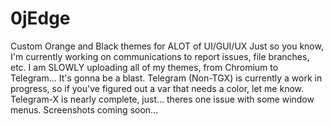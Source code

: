 # 0jEdge
Custom Orange and Black themes for ALOT of UI/GUI/UX
Just so you know, I'm currently working on communications to report issues, file branches, etc.
I am SLOWLY uploading all of my themes, from Chromium to Telegram... It's gonna be a blast. 
Telegram (Non-TGX) is currently a work in progress, so if you've figured out a var that needs a color, let me know.
Telegram-X is nearly complete, just... theres one issue with some window menus.
Screenshots coming soon...
